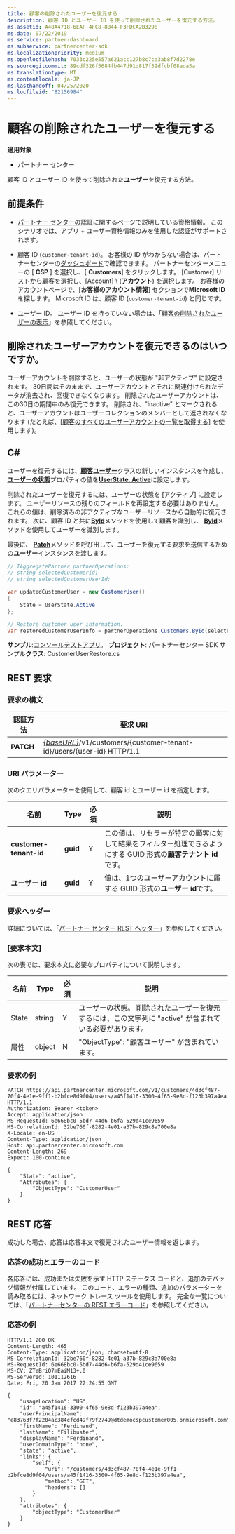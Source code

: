 ```yaml
---
title: 顧客の削除されたユーザーを復元する
description: 顧客 ID とユーザー ID を使って削除されたユーザーを復元する方法。
ms.assetid: A48A4718-6EAF-4FC8-8B44-F3FDCA2B3298
ms.date: 07/22/2019
ms.service: partner-dashboard
ms.subservice: partnercenter-sdk
ms.localizationpriority: medium
ms.openlocfilehash: 7033c225e557a621acc127b8c7ca3ab8f7d2278e
ms.sourcegitcommit: 89cdf326f5684fb447d91d817f32dfcbf08ada3a
ms.translationtype: MT
ms.contentlocale: ja-JP
ms.lasthandoff: 04/25/2020
ms.locfileid: "82156984"
---
```

# <a name="restore-a-deleted-user-for-a-customer"></a>顧客の削除されたユーザーを復元する

**適用対象**

- パートナー センター

顧客 ID とユーザー ID を使って削除された**ユーザー**を復元する方法。

## <a name="prerequisites"></a>前提条件

- [パートナー センターの認証](partner-center-authentication.md)に関するページで説明している資格情報。 このシナリオでは、アプリ + ユーザー資格情報のみを使用した認証がサポートされます。

- 顧客 ID (`customer-tenant-id`)。 お客様の ID がわからない場合は、パートナーセンターの[ダッシュボード](https://partner.microsoft.com/dashboard)で確認できます。 パートナーセンターメニューの [ **CSP** ] を選択し、[ **Customers**] をクリックします。 [Customer] リストから顧客を選択し、[Account] \ (**アカウント**\) を選択します。 お客様のアカウントページで、[**お客様のアカウント情報**] セクションで**Microsoft ID**を探します。 Microsoft ID は、顧客 ID (`customer-tenant-id`) と同じです。

- ユーザー ID。 ユーザー ID を持っていない場合は、「[顧客の削除されたユーザーの表示](view-a-deleted-user.md)」を参照してください。

## <a name="when-can-you-restore-a-deleted-user-account"></a>削除されたユーザーアカウントを復元できるのはいつですか。

ユーザーアカウントを削除すると、ユーザーの状態が "非アクティブ" に設定されます。 30日間はそのままで、ユーザーアカウントとそれに関連付けられたデータが消去され、回復できなくなります。 削除されたユーザーアカウントは、この30日の期間中のみ復元できます。 削除され、"inactive" とマークされると、ユーザーアカウントはユーザーコレクションのメンバーとして返されなくなります (たとえば、[[顧客のすべてのユーザーアカウントの一覧を取得する](get-a-list-of-all-user-accounts-for-a-customer.md)] を使用します)。

## <a name="c"></a>C\#

ユーザーを復元するには、[**顧客ユーザー**](https://docs.microsoft.com/dotnet/api/microsoft.store.partnercenter.models.users.customeruser)クラスの新しいインスタンスを作成し、[**ユーザーの状態**](https://docs.microsoft.com/dotnet/api/microsoft.store.partnercenter.models.users.user.state)プロパティの値を[**UserState. Active**](https://docs.microsoft.com/dotnet/api/microsoft.store.partnercenter.models.users.userstate)に設定します。

削除されたユーザーを復元するには、ユーザーの状態を [アクティブ] に設定します。 ユーザーリソースの残りのフィールドを再設定する必要はありません。 これらの値は、削除済みの非アクティブなユーザーリソースから自動的に復元されます。 次に、顧客 ID と共に[**ById**](https://docs.microsoft.com/dotnet/api/microsoft.store.partnercenter.customers.icustomercollection.byid)メソッドを使用して顧客を識別し、 [**ById**](https://docs.microsoft.com/dotnet/api/microsoft.store.partnercenter.customerusers.icustomerusercollection.byid)メソッドを使用してユーザーを識別します。

最後に、 [**Patch**](https://docs.microsoft.com/dotnet/api/microsoft.store.partnercenter.customerusers.icustomeruser.patch)メソッドを呼び出して、ユーザーを復元する要求を送信するための**ユーザー**インスタンスを渡します。

``` csharp
// IAggregatePartner partnerOperations;
// string selectedCustomerId;
// string selectedCustomerUserId;

var updatedCustomerUser = new CustomerUser()
{
    State = UserState.Active
};

// Restore customer user information.
var restoredCustomerUserInfo = partnerOperations.Customers.ById(selectedCustomerId).Users.ById(selectedCustomerUserId).Patch(updatedCustomerUser);
```

**サンプル**:[コンソールテストアプリ](console-test-app.md)。 **プロジェクト**: パートナーセンター SDK サンプル**クラス**: CustomerUserRestore.cs

## <a name="rest-request"></a>REST 要求

### <a name="request-syntax"></a>要求の構文

| 認証方法    | 要求 URI                                                                                            |
|-----------|--------------------------------------------------------------------------------------------------------|
| **PATCH** | [*{baseURL}*](partner-center-rest-urls.md)/v1/customers/{customer-tenant-id}/users/{user-id} HTTP/1.1 |

### <a name="uri-parameter"></a>URI パラメーター

次のクエリパラメーターを使用して、顧客 id とユーザー id を指定します。

| 名前                   | Type     | 必須 | 説明                                                                                                              |
|------------------------|----------|----------|--------------------------------------------------------------------------------------------------------------------------|
| **customer-tenant-id** | **guid** | Y        | この値は、リセラーが特定の顧客に対して結果をフィルター処理できるようにする GUID 形式の**顧客テナント id**です。 |
| **ユーザー id**            | **guid** | Y        | 値は、1つのユーザーアカウントに属する GUID 形式の**ユーザー id**です。                                         |

### <a name="request-headers"></a>要求ヘッダー

詳細については、「[パートナー センター REST ヘッダー](headers.md)」を参照してください。

### <a name="request-body"></a>[要求本文]

次の表では、要求本文に必要なプロパティについて説明します。

| 名前       | Type   | 必須 | 説明                                                            |
|------------|--------|----------|------------------------------------------------------------------------|
| State      | string | Y        | ユーザーの状態。 削除されたユーザーを復元するには、この文字列に "active" が含まれている必要があります。 |
| 属性 | object | N        | "ObjectType": "顧客ユーザー" が含まれています。                                 |

### <a name="request-example"></a>要求の例

```http
PATCH https://api.partnercenter.microsoft.com/v1/customers/4d3cf487-70f4-4e1e-9ff1-b2bfce8d9f04/users/a45f1416-3300-4f65-9e8d-f123b397a4ea HTTP/1.1
Authorization: Bearer <token>
Accept: application/json
MS-RequestId: 6e668bc0-5bd7-44d6-b6fa-529d41ce9659
MS-CorrelationId: 32be760f-8282-4e01-a37b-829c8a700e8a
X-Locale: en-US
Content-Type: application/json
Host: api.partnercenter.microsoft.com
Content-Length: 269
Expect: 100-continue

{
    "State": "active",
    "Attributes": {
        "ObjectType": "CustomerUser"
    }
}
```

## <a name="rest-response"></a>REST 応答

成功した場合、応答は応答本文で復元されたユーザー情報を返します。

### <a name="response-success-and-error-codes"></a>応答の成功とエラーのコード

各応答には、成功または失敗を示す HTTP ステータス コードと、追加のデバッグ情報が付属しています。 このコード、エラーの種類、追加のパラメーターを読み取るには、ネットワーク トレース ツールを使用します。 完全な一覧については、「[パートナーセンターの REST エラーコード](error-codes.md)」を参照してください。

### <a name="response-example"></a>応答の例

```http
HTTP/1.1 200 OK
Content-Length: 465
Content-Type: application/json; charset=utf-8
MS-CorrelationId: 32be760f-8282-4e01-a37b-829c8a700e8a
MS-RequestId: 6e668bc0-5bd7-44d6-b6fa-529d41ce9659
MS-CV: ZTeBriO7mEaiM13+.0
MS-ServerId: 101112616
Date: Fri, 20 Jan 2017 22:24:55 GMT

{
    "usageLocation": "US",
    "id": "a45f1416-3300-4f65-9e8d-f123b397a4ea",
    "userPrincipalName": "e83763f7f2204ac384cfcd49f79f2749@dtdemocspcustomer005.onmicrosoft.com",
    "firstName": "Ferdinand",
    "lastName": "Filibuster",
    "displayName": "Ferdinand",
    "userDomainType": "none",
    "state": "active",
    "links": {
        "self": {
            "uri": "/customers/4d3cf487-70f4-4e1e-9ff1-b2bfce8d9f04/users/a45f1416-3300-4f65-9e8d-f123b397a4ea",
            "method": "GET",
            "headers": []
        }
    },
    "attributes": {
        "objectType": "CustomerUser"
    }
}
```
